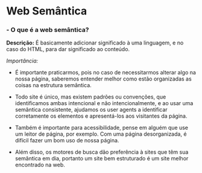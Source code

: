 # Web Semântica

### - O que é a web semântica?

**Descrição:** É basicamente adicionar significado à uma linguagem, e no caso do HTML, para dar significado ao conteúdo.

*Importância:*

- É importante praticarmos, pois no caso de necessitarmos alterar algo na nossa página, saberemos entender melhor como estão organizadas as coisas na estrutura semântica.

- Todo site é único, mas existem padrões ou convenções, que identificamos ambas intencional e não intencionalmente, e ao usar uma semântica consistente, ajudamos os user agents a identificar corretamente os elementos e apresentá-los aos visitantes da página.

- Também é importante para acessibilidade, pense em alguém que use um leitor de página, por exemplo. Com uma página desorganizada, é difícil fazer um bom uso de nossa página.

- Além disso, os motores de busca dão preferência à sites que têm sua semântica em dia, portanto um site bem estruturado é um site melhor encontrado na web.